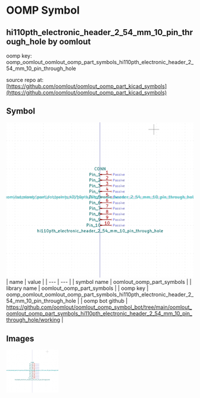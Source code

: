 # OOMP Symbol  
## hi110pth_electronic_header_2_54_mm_10_pin_through_hole  by oomlout  
  
oomp key: oomp_oomlout_oomlout_oomp_part_symbols_hi110pth_electronic_header_2_54_mm_10_pin_through_hole  
  
source repo at: [https://github.com/oomlout/oomlout_oomp_part_kicad_symbols](https://github.com/oomlout/oomlout_oomp_part_kicad_symbols)  
## Symbol  
  
[![working.png](working_600.png)](working.png)  
| name | value | 
| --- | --- | 
| symbol name | oomlout_oomp_part_symbols | 
| library name | oomlout_oomp_part_symbols | 
| oomp key | oomp_oomlout_oomlout_oomp_part_symbols_hi110pth_electronic_header_2_54_mm_10_pin_through_hole | 
| oomp bot github | https://github.com/oomlout/oomlout_oomp_symbol_bot/tree/main/oomlout_oomlout_oomp_part_symbols_hi110pth_electronic_header_2_54_mm_10_pin_through_hole/working | 
## Images  
  
[![working.png](working_140.png)](working.png)  
